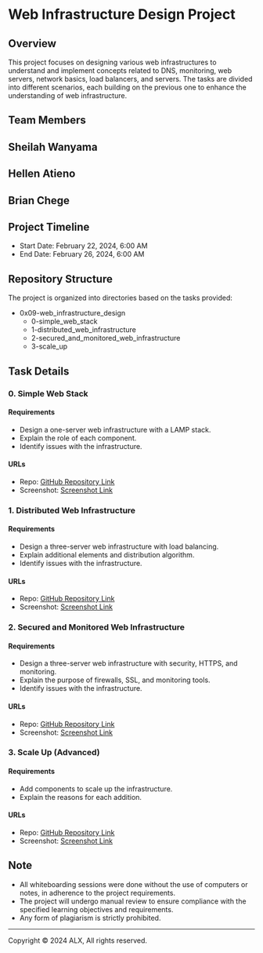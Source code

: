 # Web Infrastructure Design Project

## Overview
This project focuses on designing various web infrastructures to understand and implement concepts related to DNS, monitoring, web servers, network basics, load balancers, and servers. The tasks are divided into different scenarios, each building on the previous one to enhance the understanding of web infrastructure.

## Team Members
## Sheilah Wanyama
## Hellen Atieno
## Brian Chege
## Project Timeline
- Start Date: February 22, 2024, 6:00 AM
- End Date: February 26, 2024, 6:00 AM

## Repository Structure
The project is organized into directories based on the tasks provided:
- 0x09-web_infrastructure_design
  - 0-simple_web_stack
  - 1-distributed_web_infrastructure
  - 2-secured_and_monitored_web_infrastructure
  - 3-scale_up

## Task Details

### 0. Simple Web Stack
#### Requirements
- Design a one-server web infrastructure with a LAMP stack.
- Explain the role of each component.
- Identify issues with the infrastructure.
#### URLs
- Repo: [GitHub Repository Link](https://github.com/CHEGEBB/alx-system_engineering-devops)
- Screenshot: [Screenshot Link](insert_link_here)

### 1. Distributed Web Infrastructure
#### Requirements
- Design a three-server web infrastructure with load balancing.
- Explain additional elements and distribution algorithm.
- Identify issues with the infrastructure.
#### URLs
- Repo: [GitHub Repository Link](insert_link_here)
- Screenshot: [Screenshot Link](insert_link_here)

### 2. Secured and Monitored Web Infrastructure
#### Requirements
- Design a three-server web infrastructure with security, HTTPS, and monitoring.
- Explain the purpose of firewalls, SSL, and monitoring tools.
- Identify issues with the infrastructure.
#### URLs
- Repo: [GitHub Repository Link](insert_link_here)
- Screenshot: [Screenshot Link](insert_link_here)

### 3. Scale Up (Advanced)
#### Requirements
- Add components to scale up the infrastructure.
- Explain the reasons for each addition.
#### URLs
- Repo: [GitHub Repository Link](insert_link_here)
- Screenshot: [Screenshot Link](insert_link_here)

## Note
- All whiteboarding sessions were done without the use of computers or notes, in adherence to the project requirements.
- The project will undergo manual review to ensure compliance with the specified learning objectives and requirements.
- Any form of plagiarism is strictly prohibited.

---

Copyright © 2024 ALX, All rights reserved.
